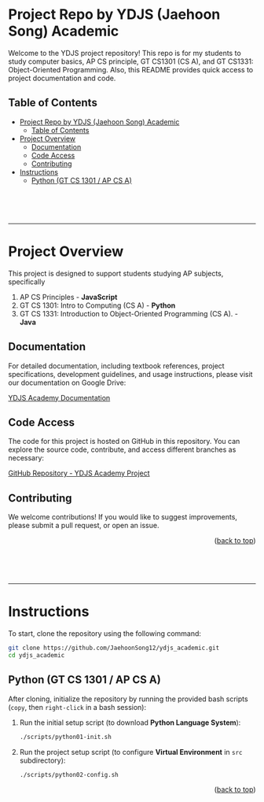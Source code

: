 <!-- 
 @requires
 1. VSCode extension: Markdown Preview Enhanced
 2. Shortcut: 'Ctrl' + 'Shift' + 'V'
 3. Split: Drag to right (->)

 @requires
 1. VSCode extension: Markdown All in One
 2. `File` > `Preferences` > `Keyboard Shortcuts`
 3. toggle code span > `Ctrl + '`
 4. toggle code block > `Ctrl + Shift + '`

 @usage
 1. End of Proof (Q.E.D.): <div style="text-align: right;">&#11035;</div>
 2. End of Each Section: 

     <br /><br /><br />

     ---



     <p align="right">(<a href="#readme-top">back to top</a>)</p>

 3. ![image_title_](images/imagefile.png)
 4. [url_title](URL)
 -->
<!-- Anchor Tag (Object) for "back to top" -->
<a id="readme-top"></a> 



# Project Repo by YDJS (Jaehoon Song) Academic
Welcome to the YDJS project repository! This repo is for my students to study computer basics, AP CS principle, GT CS1301 (CS A), and GT CS1331: Object-Oriented Programming. Also, this README provides quick access to project documentation and code.



## Table of Contents
- [Project Repo by YDJS (Jaehoon Song) Academic](#project-repo-by-ydjs-jaehoon-song-academic)
  - [Table of Contents](#table-of-contents)
- [Project Overview](#project-overview)
  - [Documentation](#documentation)
  - [Code Access](#code-access)
  - [Contributing](#contributing)
- [Instructions](#instructions)
  - [Python (GT CS 1301 / AP CS A)](#python-gt-cs-1301--ap-cs-a)













<br /><br /><br />

---

# Project Overview
This project is designed to support students studying AP subjects, specifically 
1. AP CS Principles - **JavaScript**
2. GT CS 1301: Intro to Computing (CS A) - **Python**
3. GT CS 1331: Introduction to Object-Oriented Programming (CS A). - **Java**


## Documentation

For detailed documentation, including textbook references, project specifications, development guidelines, and usage instructions, please visit our documentation on Google Drive:

[YDJS Academy Documentation](https://drive.google.com/drive/folders/1quzaFGCofImVVMIplGbBr-Biqa3eWYgq?usp=drive_link)

## Code Access

The code for this project is hosted on GitHub in this repository. You can explore the source code, contribute, and access different branches as necessary:

[GitHub Repository - YDJS Academy Project](https://github.com/JaehoonSong12/ydjs_academic)

## Contributing

We welcome contributions! If you would like to suggest improvements, please submit a pull request, or open an issue.


<p align="right">(<a href="#readme-top">back to top</a>)</p>










<br /><br /><br />

---

# Instructions
To start, clone the repository using the following command:
```bash
git clone https://github.com/JaehoonSong12/ydjs_academic.git
cd ydjs_academic
```

## Python (GT CS 1301 / AP CS A)
After cloning, initialize the repository by running the provided bash scripts (`copy`, then `right-click` in a bash session):
1. Run the initial setup script (to download **Python Language System**):
   ```bash
   ./scripts/python01-init.sh
   ```

2. Run the project setup script (to configure **Virtual Environment** in `src` subdirectory):
   ```bash
   ./scripts/python02-config.sh
   ```


<p align="right">(<a href="#readme-top">back to top</a>)</p>
